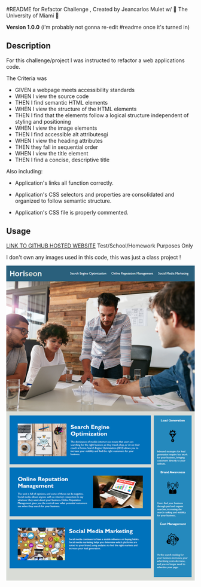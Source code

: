 #README for Refactor Challenge , Created by Jeancarlos Mulet w/  🙌 The University of Miami 🙌

**Version 1.0.0** 
(<lolfunnytext>i'm probably not gonna re-edit #readme once it's turned in</lolfunnytext>)

## Description 
For this challenge/project I was instructed to refactor a web applications code.

The Criteria was

* GIVEN a webpage meets accessibility standards
* WHEN I view the source code
* THEN I find semantic HTML elements
* WHEN I view the structure of the HTML elements
* THEN I find that the elements follow a logical structure independent of styling and positioning
* WHEN I view the image elements
* THEN I find accessible alt attributesgi
* WHEN I view the heading attributes
* THEN they fall in sequential order
* WHEN I view the title element
* THEN I find a concise, descriptive title

Also including: 

- Application's links all function correctly.

- Application's CSS selectors and properties are consolidated and organized to follow semantic structure.

- Application's CSS file is properly commented.



## Usage 
 [LINK TO GITHUB HOSTED WEBSITE](https://jclos305.github.io/Code-Refactor/) 
Test/School/Homework Purposes Only

I don't own any images used in this code, this was just a class project !

<img src="assets\images\01-html-css-git-homework-demo.png">









